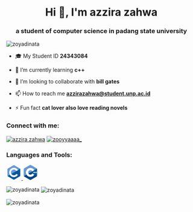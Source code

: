 <h1 align="center">Hi 👋, I'm azzira zahwa</h1>
<h3 align="center">a student of computer science in padang state university</h3>

<p align="left"> <img src="https://komarev.com/ghpvc/?username=zoyadinata&label=Profile%20views&color=0e75b6&style=flat" alt="zoyadinata" /> </p>

- 🎓 My Student ID **24343084**

- 🌱 I’m currently learning **c++**

- 👯 I’m looking to collaborate with **bill gates**

- 📫 How to reach me **azzirazahwa@student.unp.ac.id**

- ⚡ Fun fact **cat lover also love reading novels**

<h3 align="left">Connect with me:</h3>
<p align="left">
<a href="https://linkedin.com/in/azzira zahwa" target="blank"><img align="center" src="https://raw.githubusercontent.com/rahuldkjain/github-profile-readme-generator/master/src/images/icons/Social/linked-in-alt.svg" alt="azzira zahwa" height="30" width="40" /></a>
<a href="https://instagram.com/zooyyaaaa_" target="blank"><img align="center" src="https://raw.githubusercontent.com/rahuldkjain/github-profile-readme-generator/master/src/images/icons/Social/instagram.svg" alt="zooyyaaaa_" height="30" width="40" /></a>
</p>

<h3 align="left">Languages and Tools:</h3>
<p align="left"> <a href="https://www.cprogramming.com/" target="_blank" rel="noreferrer"> <img src="https://raw.githubusercontent.com/devicons/devicon/master/icons/c/c-original.svg" alt="c" width="40" height="40"/> </a> <a href="https://www.w3schools.com/cpp/" target="_blank" rel="noreferrer"> <img src="https://raw.githubusercontent.com/devicons/devicon/master/icons/cplusplus/cplusplus-original.svg" alt="cplusplus" width="40" height="40"/> </a> </p>

<p><img align="left" src="https://github-readme-stats.vercel.app/api/top-langs?username=zoyadinata&show_icons=true&locale=en&layout=compact" alt="zoyadinata" /></p>

<p>&nbsp;<img align="center" src="https://github-readme-stats.vercel.app/api?username=zoyadinata&show_icons=true&locale=en" alt="zoyadinata" /></p>

<p><img align="center" src="https://github-readme-streak-stats.herokuapp.com/?user=zoyadinata&" alt="zoyadinata" /></p>

